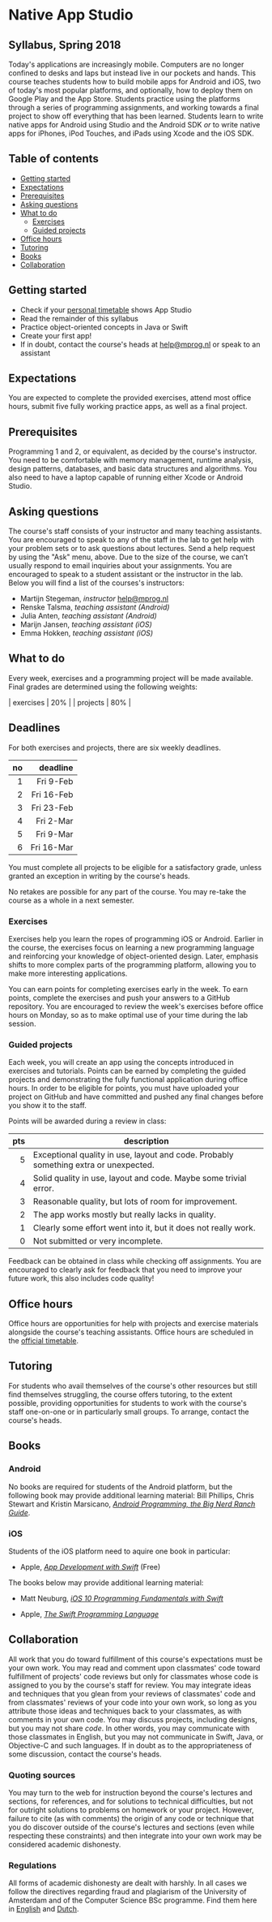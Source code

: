 # Native App Studio

## Syllabus, Spring 2018

Today's applications are increasingly mobile. Computers are no longer confined
to desks and laps but instead live in our pockets and hands. This course
teaches students how to build mobile apps for Android and iOS, two of today's
most popular platforms, and optionally, how to deploy them on Google Play and
the App Store. Students practice using the platforms through a series of
programming assignments, and working towards a final project to show off
everything that has been learned. Students learn to write native apps for
Android using Studio and the Android SDK *or* to write native apps for iPhones,
iPod Touches, and iPads using Xcode and the iOS SDK.

## Table of contents

- [Getting started](#gettingstarted)
- [Expectations](#expectations)
- [Prerequisites](#prerequisites)
- [Asking questions](#staff)
- [What to do](#grades)
	* [Exercises](#exercises)
	* [Guided projects](#projects)
- [Office hours](#officehours)
- [Tutoring](#tutoring)
- [Books](#books)
- [Collaboration](#collaboration)


<a name="gettingstarted"></a>

## Getting started 

- Check if your [personal timetable](https://datanose.nl/) shows App Studio
- Read the remainder of this syllabus
- Practice object-oriented concepts in Java or Swift
- Create your first app!
- If in doubt, contact the course's heads at <help@mprog.nl> or speak to an assistant

<a name="expectations"></a>

## Expectations 

You are expected to complete the provided exercises, attend most office hours, submit five fully working practice apps, as well as a final project.

<a name="prerequisites"></a>

## Prerequisites 

Programming 1 and 2, or equivalent, as decided by the course's instructor. You need to be
comfortable with memory management, runtime analysis, design patterns, databases, and basic data
structures and algorithms. You also need to have a laptop capable of running either Xcode or Android
Studio.

<a name="staff"></a>

## Asking questions 

The course's staff consists of your instructor and many teaching assistants. You are encouraged to speak to any of the staff in the lab to get help with your problem sets or to ask questions about lectures. Send a help request by using the "Ask" menu, above. Due to the size of the course, we can’t usually respond to email inquiries about your assignments. You are encouraged to speak to a student assistant or the instructor in the lab. Below you will find a list of the courses's instructors:

- Martijn Stegeman, *instructor* <help@mprog.nl>
- Renske Talsma, *teaching assistant (Android)*
- Julia Anten, *teaching assistant (Android)*
- Marijn Jansen, *teaching assistant (iOS)*
- Emma Hokken, *teaching assistant (iOS)*

<a name="grades"></a>

## What to do

Every week, exercises and a programming project will be made available. Final grades are determined using the following weights:

| exercises | 20% |
| projects  | 80% |


## Deadlines

For both exercises and projects, there are six weekly deadlines.

| no |    deadline |  
| -: | ----------: |  
|  1 | Fri   9-Feb |  
|  2 | Fri  16-Feb |  
|  3 | Fri  23-Feb |  
|  4 | Fri   2-Mar |  
|  5 | Fri   9-Mar |  
|  6 | Fri  16-Mar |  

You must complete all projects to be eligible for a satisfactory grade, unless granted an exception in writing by the course's heads.

No retakes are possible for any part of the course. You may re-take the course as a whole in a next semester.

<a name="exercises"></a>

### Exercises 

Exercises help you learn the ropes of programming iOS or Android. Earlier in the course, the exercises focus on learning a new programming language and reinforcing your knowledge of object-oriented design. Later, emphasis shifts to more complex parts of the programming platform, allowing you to make more interesting applications. 

You can earn points for completing exercises early in the week. To earn points, complete the exercises and push your answers to a GitHub repository. You are encouraged to review the week's exercises before office hours on Monday, so as to make optimal use of your time during the lab session.

<a name="projects"></a>

### Guided projects 

Each week, you will create an app using the concepts introduced in exercises and tutorials. Points can be earned by completing the guided projects and demonstrating the fully functional application during office hours. In order to be eligible for points, you must have uploaded your project on GitHub and have committed and pushed any final changes before you show it to the staff.
 

Points will be awarded during a review in class:

| pts | description                                                                          |  
| --: | ------------------------------------------------------------------------------------ |  
|   5 | Exceptional quality in use, layout and code. Probably something extra or unexpected. |  
|   4 | Solid quality in use, layout and code. Maybe some trivial error.                     |  
|   3 | Reasonable quality, but lots of room for improvement.                                |  
|   2 | The app works mostly but really lacks in quality.                                    |  
|   1 | Clearly some effort went into it, but it does not really work.                       |  
|   0 | Not submitted or very incomplete.                                                    |  

Feedback can be obtained in class while checking off assignments. You are encouraged to clearly ask for feedback that you need to improve your future work, this also includes code quality!

<a name="officehours"></a>

## Office hours 

Office hours are opportunities for help with projects and exercise materials alongside the course's teaching assistants. Office hours are scheduled in the [official timetable](https://datanose.nl/).

<a name="tutoring"></a>

## Tutoring 

For students who avail themselves of the course's other resources but still find themselves struggling, the course offers tutoring, to the extent possible, providing opportunities for students to work with the course's staff one-on-one or in particularly small groups. To arrange, contact the course's heads.

<a name="books"></a>

## Books 

### Android

No books are required for students of the Android platform, but the following book may provide additional learning material: Bill Phillips, Chris Stewart and Kristin Marsicano, [*Android Programming, the Big Nerd Ranch Guide*](https://www.bignerdranch.com/books/android-programming/).

### iOS

Students of the iOS platform need to aquire one book in particular:

- Apple, [*App Development with Swift*](https://itunes.apple.com/nl/book/app-development-with-swift/id1219117996?l=en&mt=11) (Free)

The books below may provide additional learning material:

- Matt Neuburg, [*iOS 10 Programming Fundamentals with Swift*](http://shop.oreilly.com/product/0636920055211.do)

- Apple, [*The Swift Programming Language*](https://itunes.apple.com/us/book/swift-programming-language/id881256329?mt=11)

<a name="collaboration"></a>

## Collaboration

All work that you do toward fulfillment of this course's expectations must be
your own work. You may read and comment upon classmates' code toward
fulfillment of projects' code reviews but only for classmates whose code is
assigned to you by the course's staff for review. You may integrate ideas and
techniques that you glean from your reviews of classmates' code and from
classmates' reviews of your code into your own work, so long as you attribute
those ideas and techniques back to your classmates, as with comments in your
own code. You may discuss projects, including designs, but you may not share
*code*. In other words, you may communicate with those classmates in English,
but you may not communicate in Swift, Java, or Objective-C and such languages.
If in doubt as to the appropriateness of some discussion, contact the course's
heads.


### Quoting sources 

You may turn to the web for instruction beyond the course's lectures and
sections, for references, and for solutions to technical difficulties, but not
for outright solutions to problems on homework or your project. However,
failure to cite (as with comments) the origin of any code or technique that you
do discover outside of the course's lectures and sections (even while
respecting these constraints) and then integrate into your own work may be
considered academic dishonesty.


### Regulations

All forms of academic dishonesty are dealt with harshly. In all cases we follow the directives
regarding fraud and plagiarism of the University of Amsterdam and of the Computer Science BSc
programme. Find them here in [English] and [Dutch].

[Dutch]: http://student.uva.nl/az/a-z-lijst/a-z-lijst/content/folder/fraude-plagiaat-en-bronvermelding/plagiaat-en-fraude.html
[English]: http://student.uva.nl/en/az/a-z/a-z/content/folder/plagiarism-and-fraud/plagiarism-and-fraud.html
